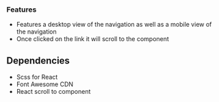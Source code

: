### Features
- Features a desktop view of the navigation as well as a mobile view of the navigation
- Once clicked on the link it will scroll to the component
## Dependencies
- Scss for React
- Font Awesome CDN 
- React scroll to component

